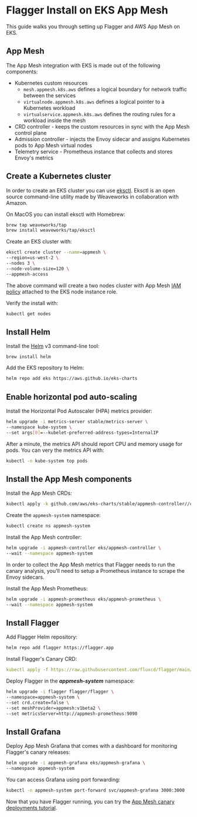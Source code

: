 # Flagger Install on EKS App Mesh

This guide walks you through setting up Flagger and AWS App Mesh on EKS.

## App Mesh

The App Mesh integration with EKS is made out of the following components:

* Kubernetes custom resources
  * `mesh.appmesh.k8s.aws` defines a logical boundary for network traffic between the services 
  * `virtualnode.appmesh.k8s.aws` defines a logical pointer to a Kubernetes workload
  * `virtualservice.appmesh.k8s.aws` defines the routing rules for a workload inside the mesh
* CRD controller - keeps the custom resources in sync with the App Mesh control plane
* Admission controller - injects the Envoy sidecar and assigns Kubernetes pods to App Mesh virtual nodes
* Telemetry service - Prometheus instance that collects and stores Envoy's metrics

## Create a Kubernetes cluster

In order to create an EKS cluster you can use [eksctl](https://eksctl.io).
Eksctl is an open source command-line utility made by Weaveworks in collaboration with Amazon.

On MacOS you can install eksctl with Homebrew:

```bash
brew tap weaveworks/tap
brew install weaveworks/tap/eksctl
```

Create an EKS cluster with:

```bash
eksctl create cluster --name=appmesh \
--region=us-west-2 \
--nodes 3 \
--node-volume-size=120 \
--appmesh-access
```

The above command will create a two nodes cluster with
App Mesh [IAM policy](https://docs.aws.amazon.com/app-mesh/latest/userguide/MESH_IAM_user_policies.html)
attached to the EKS node instance role.

Verify the install with:

```bash
kubectl get nodes
```

## Install Helm

Install the [Helm](https://docs.helm.sh/using_helm/#installing-helm) v3 command-line tool:

```text
brew install helm
```

Add the EKS repository to Helm:

```bash
helm repo add eks https://aws.github.io/eks-charts
```

## Enable horizontal pod auto-scaling

Install the Horizontal Pod Autoscaler \(HPA\) metrics provider:

```bash
helm upgrade -i metrics-server stable/metrics-server \
--namespace kube-system \
--set args[0]=--kubelet-preferred-address-types=InternalIP
```

After a minute, the metrics API should report CPU and memory usage for pods. You can very the metrics API with:

```bash
kubectl -n kube-system top pods
```

## Install the App Mesh components

Install the App Mesh CRDs:

```bash
kubectl apply -k github.com/aws/eks-charts/stable/appmesh-controller//crds?ref=master
```

Create the `appmesh-system` namespace:

```bash
kubectl create ns appmesh-system
```

Install the App Mesh controller:

```bash
helm upgrade -i appmesh-controller eks/appmesh-controller \
--wait --namespace appmesh-system
```

In order to collect the App Mesh metrics that Flagger needs to run the canary analysis,
you'll need to setup a Prometheus instance to scrape the Envoy sidecars.

Install the App Mesh Prometheus:

```bash
helm upgrade -i appmesh-prometheus eks/appmesh-prometheus \
--wait --namespace appmesh-system
```

## Install Flagger

Add Flagger Helm repository:

```bash
helm repo add flagger https://flagger.app
```

Install Flagger's Canary CRD:

```yaml
kubectl apply -f https://raw.githubusercontent.com/fluxcd/flagger/main/artifacts/flagger/crd.yaml
```

Deploy Flagger in the _**appmesh-system**_ namespace:

```bash
helm upgrade -i flagger flagger/flagger \
--namespace=appmesh-system \
--set crd.create=false \
--set meshProvider=appmesh:v1beta2 \
--set metricsServer=http://appmesh-prometheus:9090
```

## Install Grafana

Deploy App Mesh Grafana that comes with a dashboard for monitoring Flagger's canary releases:

```bash
helm upgrade -i appmesh-grafana eks/appmesh-grafana \
--namespace appmesh-system
```

You can access Grafana using port forwarding:

```bash
kubectl -n appmesh-system port-forward svc/appmesh-grafana 3000:3000
```

Now that you have Flagger running,
you can try the [App Mesh canary deployments tutorial](https://docs.flagger.app/usage/appmesh-progressive-delivery).

